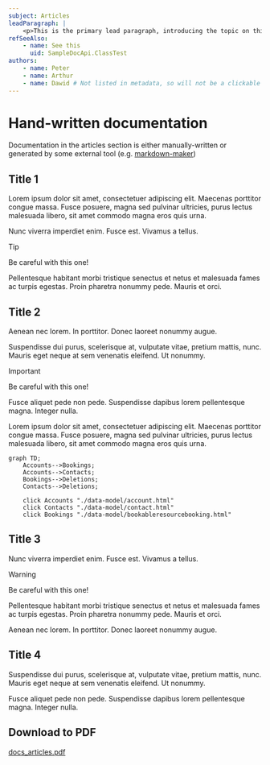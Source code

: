 ```yaml
---
subject: Articles
leadParagraph: |
    <p>This is the primary lead paragraph, introducing the topic on this page. Keep it short and sweet.</p>
refSeeAlso:
    - name: See this
      uid: SampleDocApi.ClassTest
authors:
    - name: Peter
    - name: Arthur
    - name: Dawid # Not listed in metadata, so will not be a clickable link
---
```


# Hand-written documentation

Documentation in the articles section is either manually-written or generated by some external tool (e.g. [markdown-maker](https://github.com/Cloud-Awesome/markdown-maker))

## Title 1

Lorem ipsum dolor sit amet, consectetuer adipiscing elit. Maecenas porttitor congue massa. Fusce posuere, magna sed pulvinar ultricies, purus lectus malesuada libero, sit amet commodo magna eros quis urna.

Nunc viverra imperdiet enim. Fusce est. Vivamus a tellus.

> [!TIP]
> Be careful with this one!

Pellentesque habitant morbi tristique senectus et netus et malesuada fames ac turpis egestas. Proin pharetra nonummy pede. Mauris et orci.

## Title 2

Aenean nec lorem. In porttitor. Donec laoreet nonummy augue.

Suspendisse dui purus, scelerisque at, vulputate vitae, pretium mattis, nunc. Mauris eget neque at sem venenatis eleifend. Ut nonummy.

> [!IMPORTANT]
> Be careful with this one!

Fusce aliquet pede non pede. Suspendisse dapibus lorem pellentesque magna. Integer nulla.

Lorem ipsum dolor sit amet, consectetuer adipiscing elit. Maecenas porttitor congue massa. Fusce posuere, magna sed pulvinar ultricies, purus lectus malesuada libero, sit amet commodo magna eros quis urna.

```mermaid
graph TD;
    Accounts-->Bookings;
    Accounts-->Contacts;
    Bookings-->Deletions;
    Contacts-->Deletions;
    
    click Accounts "./data-model/account.html"
    click Contacts "./data-model/contact.html"
    click Bookings "./data-model/bookableresourcebooking.html"
```

## Title 3

Nunc viverra imperdiet enim. Fusce est. Vivamus a tellus.

> [!WARNING]
> Be careful with this one!

Pellentesque habitant morbi tristique senectus et netus et malesuada fames ac turpis egestas. Proin pharetra nonummy pede. Mauris et orci.

Aenean nec lorem. In porttitor. Donec laoreet nonummy augue.

## Title 4

Suspendisse dui purus, scelerisque at, vulputate vitae, pretium mattis, nunc. Mauris eget neque at sem venenatis eleifend. Ut nonummy.

Fusce aliquet pede non pede. Suspendisse dapibus lorem pellentesque magna. Integer nulla.

## Download to PDF

[docs_articles.pdf](../downloads/docs_articles.pdf)